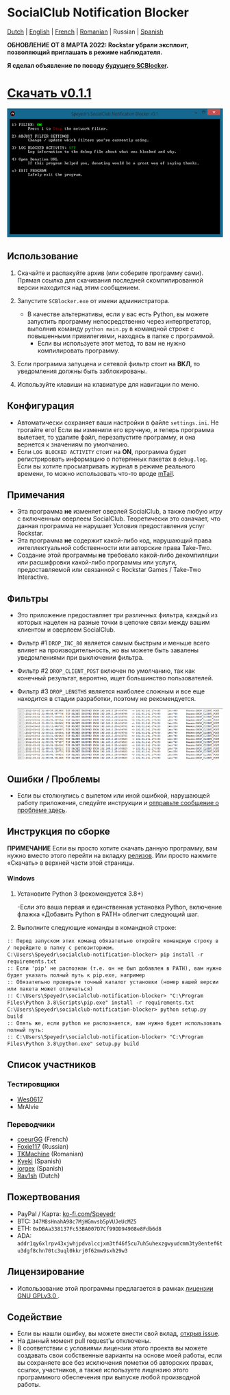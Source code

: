 # SocialClub Notification Blocker

[Dutch](../NL/README.md) | [English](../../README.md) | [French](../FR/README.md) | [Romanian](../RO/README.md) | Russian | [Spanish](../ES/README.md)

**ОБНОВЛЕНИЕ ОТ 8 МАРТА 2022: Rockstar убрали эксплоит, позволяющий приглашать в режиме наблюдателя.**

**Я сделал объявление по поводу [будущего SCBlocker](https://github.com/Speyedr/socialclub-notification-blocker/discussions/12).**

# [Скачать v0.1.1](https://github.com/Speyedr/socialclub-notification-blocker/releases/download/v0.1.1/SocialClubBlocker-0.1.1.zip)

<img src="/img/SCBlockerTease1.png" alt="Главное меню" height=300 width=562>

## Использование
1. Скачайте и распакуйте архив (или соберите программу сами). Прямая ссылка для скачивания последней скомпилированной версии находится над этим сообщением.
2. Запустите `SCBlocker.exe` от имени администратора.

    - В качестве альтернативы, если у вас есть Python, вы можете запустить программу непосредственно через интерпретатор, выполнив команду `python main.py` в командной строке с повышенными привилегиями, находясь в папке с программой.
      - Если вы используете этот метод, то вам не нужно компилировать программу.
4. Если программа запущена и сетевой фильтр стоит на **ВКЛ**, то уведомления должны быть заблокированы.
5. Используйте клавиши на клавиатуре для навигации по меню.

## Конфигурация
 - Автоматически сохраняет ваши настройки в файле `settings.ini`. Не трогайте его! Если вы изменили его вручную, и теперь программа вылетает, то удалите файл, перезапустите программу, и она вернется к значениям по умолчанию.
 - Если `LOG BLOCKED ACTIVITY` стоит на **ON**, программа будет регистрировать информацию о потерянных пакетах в `debug.log`. Если вы хотите просматривать журнал в режиме реального времени, то можно использовать что-то вроде [mTail](http://ophilipp.free.fr/op_tail.htm).

## Примечания
 - Эта программа **не** изменяет оверлей SocialClub, а также любую игру с включенным оверлеем SocialClub. Теоретически это означает, что данная программа не нарушает Условия предоставления услуг Rockstar.
 - Эта программа **не** содержит какой-либо код, нарушающий права интеллектуальной собственности или авторские права Take-Two.
 - Создание этой программы **не** требовало какой-либо декомпиляции или расшифровки какой-либо программы или услуги, предоставляемой или связанной с Rockstar Games / Take-Two Interactive.

## Фильтры
 - Это приложение предоставляет три различных фильтра, каждый из которых нацелен на разные точки в цепочке связи между вашим клиентом и оверлеем SocialClub.
 - Фильтр #&#x2060;1 `DROP_INC_80` является самым быстрым и меньше всего влияет на производительность, но вы можете быть завалены уведомлениями при выключении фильтра.
 - Фильтр #&#x2060;2 `DROP_CLIENT_POST` включен по умолчанию, так как конечный результат, вероятно, ищет большинство пользователей.
 - Фильтр #&#x2060;3 `DROP_LENGTHS` является наиболее сложным и все еще находится в стадии разработки, поэтому не рекомендуется.

   <img src="/img/SCBlockerTease3.png" alt="Регистрация брошенных пакетов" height=120 width=527>

## Ошибки / Проблемы
 - Если вы столкнулись с вылетом или иной ошибкой, нарушающей работу приложения, следуйте инструкции и [отправьте сообщение о проблеме здесь](https://github.com/Speyedr/socialclub-notification-blocker/issues/new/choose).

## Инструкция по сборке
**ПРИМЕЧАНИЕ** Если вы просто хотите скачать данную программу, вам нужно вместо этого перейти на вкладку [релизов](https://github.com/Speyedr/socialclub-notification-blocker/releases). Или просто нажмите «Скачать» в верхней части этой страницы.
#### Windows

1) Установите Python 3 (рекомендуется 3.8+)

    -Если это ваша первая и единственная установка Python, включение флажка «Добавить Python в PATH» облегчит следующий шаг.
2) Выполните следующие команды в командной строке:
```
:: Перед запуском этих команд обязательно откройте командную строку в / перейдите в папку с репозиторием.
C:\Users\Speyedr\socialclub-notification-blocker> pip install -r requirements.txt
:: Если 'pip' не распознан (т.е. он не был добавлен в PATH), вам нужно будет указать полный путь к pip.exe, например
:: Обязательно проверьте точный каталог установки (номер вашей версии или пакета может отличаться)
:: C:\Users\Speyedr\socialclub-notification-blocker> "C:\Program Files\Python 3.8\Scripts\pip.exe" install -r requirements.txt
C:\Users\Speyedr\socialclub-notification-blocker> python setup.py build
:: Опять же, если python не распознается, вам нужно будет использовать полный путь:
:: C:\Users\Speyedr\socialclub-notification-blocker> "C:\Program Files\Python 3.8\python.exe" setup.py build
```

## Список участников

### Тестировщики

- [Wes0617](https://github.com/Wes0617)
- MrAlvie

### Переводчики

- [coeurGG](https://github.com/coeurGG) (French)
- [Foxie117](https://github.com/Foxie1171) (Russian)
- [TKMachine](https://github.com/TKMachine) (Romanian)
- [Kyeki](https://github.com/Kyekii) (Spanish)
- [jorgex](https://github.com/jorgex94) (Spanish)
- [Rav1sh](https://github.com/Rav1sh) (Dutch)

## Пожертвования
 - PayPal / Карта: [ko-fi.com/Speyedr](https://ko-fi.com/speyedr)
 - BTC: `347M8sHnahA98c7MjHGmvsb5pVUJeUcMZ5`
 - ETH: `0xDBAa338137Fc53BA007D7Cf99DD94908e8Fdb6d8`
 - ADA: `addr1qy6xlrpv43xjwhjpdvalccjxm3tf46f5cu7uh5uhexzgwyudcmm3ty8entef6tu3dgf8chn70tc3uql0kkrj0f62mw9sxh29w3`

## Лицензирование
 - Использование этой программы предлагается в рамках [лицензии GNU GPLv3.0 ](LICENSE).

## Содействие
 - Если вы нашли ошибку, вы можете внести свой вклад, [открыв issue](https://github.com/Speyedr/socialclub-notification-blocker/issues/new/choose).
 - На данный момент pull request'ы отключены.
 - В соответствии с условиями лицензии этого проекта вы можете создавать свои собственные варианты на основе моей работы, если вы сохраняете все без исключения пометки об авторских правах, ссылки, участников, а также используете лицензию этого программного обеспечения при выпуске любой производной работы.